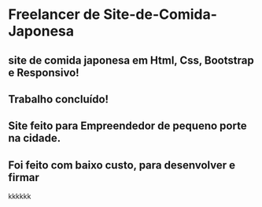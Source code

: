 # Freelancer de Site-de-Comida-Japonesa 

## site de comida japonesa em Html, Css, Bootstrap e Responsivo!

## Trabalho concluído! 

## Site feito para Empreendedor de pequeno porte na cidade.

## Foi feito com baixo custo, para desenvolver e firmar 


kkkkkk
